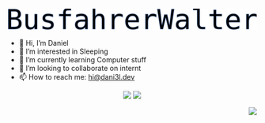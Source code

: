 <p align="center">
  <img src="https://raw.githubusercontent.com/BusfahrerWalter/BusfahrerWalter/main/walter-embed.svg"/>
</p>

- 👋 Hi, I’m Daniel
- 👀 I’m interested in Sleeping
- 🌱 I’m currently learning Computer stuff
- 💞️ I’m looking to collaborate on internt
- 📫 How to reach me: hi@dani3l.dev

<p align="center">
  <img src="https://github-readme-stats.vercel.app/api?theme=tokyonight&username=busfahrerWalter" style="height: 195px;"/>
  <img src="https://github-readme-stats.vercel.app/api/top-langs?theme=tokyonight&layout=compact&username=busfahrerWalter" style="height: 195px;"/>
</p>

<p align="right">
  <img src="https://visitor-badge.laobi.icu/badge?page_id=BusfahrerWalter.BusfahrerWalter"/>
</p>

<!---
BusfahrerWalter/BusfahrerWalter is a ✨ special ✨ repository because its `README.md` (this file) appears on your GitHub profile.
You can click the Preview link to take a look at your changes.
--->
